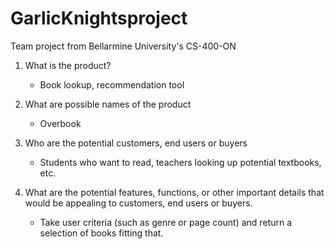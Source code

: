 # GarlicKnightsproject

Team project from Bellarmine University's CS-400-ON

1. What is the product?

   - Book lookup, recommendation tool

2. What are possible names of the product

   - Overbook

3. Who are the potential customers, end users or buyers

   - Students who want to read, teachers looking up potential textbooks, etc.

4. What are the potential features, functions, or other important details that would be appealing to customers, end users or buyers.

   - Take user criteria (such as genre or page count) and return a selection of books fitting that.
